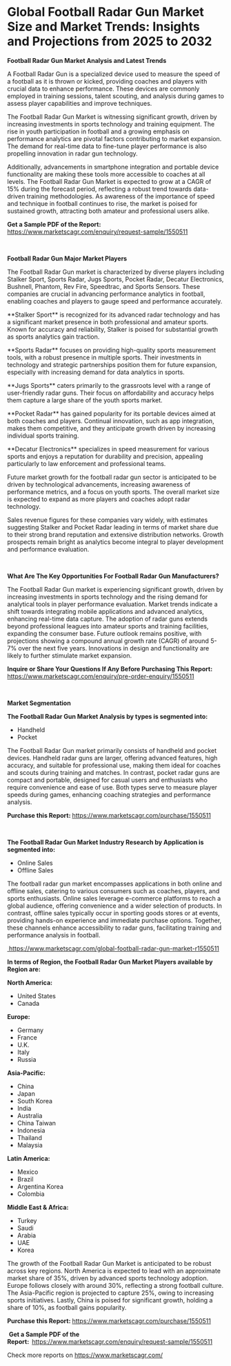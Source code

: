 <p><h1>Global Football Radar Gun Market Size and Market Trends: Insights and Projections from 2025 to 2032</h1></p><p><strong>Football Radar Gun Market Analysis and Latest Trends</strong></p>
<p><p>A Football Radar Gun is a specialized device used to measure the speed of a football as it is thrown or kicked, providing coaches and players with crucial data to enhance performance. These devices are commonly employed in training sessions, talent scouting, and analysis during games to assess player capabilities and improve techniques.</p><p>The Football Radar Gun Market is witnessing significant growth, driven by increasing investments in sports technology and training equipment. The rise in youth participation in football and a growing emphasis on performance analytics are pivotal factors contributing to market expansion. The demand for real-time data to fine-tune player performance is also propelling innovation in radar gun technology.</p><p>Additionally, advancements in smartphone integration and portable device functionality are making these tools more accessible to coaches at all levels. The Football Radar Gun Market is expected to grow at a CAGR of 15% during the forecast period, reflecting a robust trend towards data-driven training methodologies. As awareness of the importance of speed and technique in football continues to rise, the market is poised for sustained growth, attracting both amateur and professional users alike.</p></p>
<p><strong>Get a Sample PDF of the Report:&nbsp;</strong> <a href="https://www.marketscagr.com/enquiry/request-sample/1550511?utm_campaign=2882&utm_medium=2&utm_source=Github&utm_content=ia&utm_term=04042025&utm_id=football-radar-gun">https://www.marketscagr.com/enquiry/request-sample/1550511</a></p>
<p>&nbsp;</p>
<p><strong>Football Radar Gun Major Market Players</strong></p>
<p><p>The Football Radar Gun market is characterized by diverse players including Stalker Sport, Sports Radar, Jugs Sports, Pocket Radar, Decatur Electronics, Bushnell, Phantom, Rev Fire, Speedtrac, and Sports Sensors. These companies are crucial in advancing performance analytics in football, enabling coaches and players to gauge speed and performance accurately.</p><p>**Stalker Sport** is recognized for its advanced radar technology and has a significant market presence in both professional and amateur sports. Known for accuracy and reliability, Stalker is poised for substantial growth as sports analytics gain traction. </p><p>**Sports Radar** focuses on providing high-quality sports measurement tools, with a robust presence in multiple sports. Their investments in technology and strategic partnerships position them for future expansion, especially with increasing demand for data analytics in sports.</p><p>**Jugs Sports** caters primarily to the grassroots level with a range of user-friendly radar guns. Their focus on affordability and accuracy helps them capture a large share of the youth sports market. </p><p>**Pocket Radar** has gained popularity for its portable devices aimed at both coaches and players. Continual innovation, such as app integration, makes them competitive, and they anticipate growth driven by increasing individual sports training.</p><p>**Decatur Electronics** specializes in speed measurement for various sports and enjoys a reputation for durability and precision, appealing particularly to law enforcement and professional teams.</p><p>Future market growth for the football radar gun sector is anticipated to be driven by technological advancements, increasing awareness of performance metrics, and a focus on youth sports. The overall market size is expected to expand as more players and coaches adopt radar technology.</p><p>Sales revenue figures for these companies vary widely, with estimates suggesting Stalker and Pocket Radar leading in terms of market share due to their strong brand reputation and extensive distribution networks. Growth prospects remain bright as analytics become integral to player development and performance evaluation.</p></p>
<p>&nbsp;</p>
<p><strong>What Are The Key Opportunities For Football Radar Gun Manufacturers?</strong></p>
<p><p>The Football Radar Gun market is experiencing significant growth, driven by increasing investments in sports technology and the rising demand for analytical tools in player performance evaluation. Market trends indicate a shift towards integrating mobile applications and advanced analytics, enhancing real-time data capture. The adoption of radar guns extends beyond professional leagues into amateur sports and training facilities, expanding the consumer base. Future outlook remains positive, with projections showing a compound annual growth rate (CAGR) of around 5-7% over the next five years. Innovations in design and functionality are likely to further stimulate market expansion.</p></p>
<p><strong>Inquire or Share Your Questions If Any Before Purchasing This Report:</strong> <a href="https://www.marketscagr.com/enquiry/pre-order-enquiry/1550511?utm_campaign=2882&utm_medium=2&utm_source=Github&utm_content=ia&utm_term=04042025&utm_id=football-radar-gun">https://www.marketscagr.com/enquiry/pre-order-enquiry/1550511</a></p>
<p>&nbsp;</p>
<p><strong>Market Segmentation</strong></p>
<p><strong>The Football Radar Gun Market Analysis by types is segmented into:</strong></p>
<p><ul><li>Handheld</li><li>Pocket</li></ul></p>
<p><p>The Football Radar Gun market primarily consists of handheld and pocket devices. Handheld radar guns are larger, offering advanced features, high accuracy, and suitable for professional use, making them ideal for coaches and scouts during training and matches. In contrast, pocket radar guns are compact and portable, designed for casual users and enthusiasts who require convenience and ease of use. Both types serve to measure player speeds during games, enhancing coaching strategies and performance analysis.</p></p>
<p><strong>Purchase this Report:&nbsp;</strong><a href="https://www.marketscagr.com/purchase/1550511?utm_campaign=2882&utm_medium=2&utm_source=Github&utm_content=ia&utm_term=04042025&utm_id=football-radar-gun">https://www.marketscagr.com/purchase/1550511</a></p>
<p>&nbsp;</p>
<p><strong>The Football Radar Gun Market Industry Research by Application is segmented into:</strong></p>
<p><ul><li>Online Sales</li><li>Offline Sales</li></ul></p>
<p><p>The football radar gun market encompasses applications in both online and offline sales, catering to various consumers such as coaches, players, and sports enthusiasts. Online sales leverage e-commerce platforms to reach a global audience, offering convenience and a wider selection of products. In contrast, offline sales typically occur in sporting goods stores or at events, providing hands-on experience and immediate purchase options. Together, these channels enhance accessibility to radar guns, facilitating training and performance analysis in football.</p></p>
<p><a href="https://www.marketscagr.com/global-football-radar-gun-market-r1550511?utm_campaign=2882&utm_medium=2&utm_source=Github&utm_content=ia&utm_term=04042025&utm_id=football-radar-gun">&nbsp;https://www.marketscagr.com/global-football-radar-gun-market-r1550511</a></p>
<p><strong>In terms of Region, the Football Radar Gun Market Players available by Region are:</strong></p>
<p>
    <p> <strong> North America: </strong>
        <ul>
            <li>United States</li>
            <li>Canada</li>
        </ul>
        </p> 
    <p> <strong> Europe: </strong>
        <ul>
            <li>Germany</li>
            <li>France</li>
            <li>U.K.</li>
            <li>Italy</li>
            <li>Russia</li>
        </ul>
        </p> 
    <p> <strong> Asia-Pacific: </strong>
        <ul>
            <li>China</li>
            <li>Japan</li>
            <li>South Korea</li>
            <li>India</li>
            <li>Australia</li>
            <li>China Taiwan</li>
            <li>Indonesia</li>
            <li>Thailand</li>
            <li>Malaysia</li>
        </ul>
        </p> 
    <p> <strong> Latin America: </strong>
        <ul>
            <li>Mexico</li>
            <li>Brazil</li>
            <li>Argentina Korea</li>
            <li>Colombia</li>
        </ul>
        </p> 
    <p> <strong> Middle East & Africa: </strong>
        <ul>
            <li>Turkey</li>
            <li>Saudi</li>
            <li>Arabia</li>
            <li>UAE</li>
            <li>Korea</li>
        </ul>
    </p>
    </p>
<p><p>The growth of the Football Radar Gun Market is anticipated to be robust across key regions. North America is expected to lead with an approximate market share of 35%, driven by advanced sports technology adoption. Europe follows closely with around 30%, reflecting a strong football culture. The Asia-Pacific region is projected to capture 25%, owing to increasing sports initiatives. Lastly, China is poised for significant growth, holding a share of 10%, as football gains popularity.</p></p>
<p><strong>Purchase this Report: </strong><a href="https://www.marketscagr.com/purchase/1550511?utm_campaign=2882&utm_medium=2&utm_source=Github&utm_content=ia&utm_term=04042025&utm_id=football-radar-gun">https://www.marketscagr.com/purchase/1550511</a></p>
<p>&nbsp;<strong>Get a Sample PDF of the Report:&nbsp;&nbsp;</strong><a href="https://www.marketscagr.com/enquiry/request-sample/1550511?utm_campaign=2882&utm_medium=2&utm_source=Github&utm_content=ia&utm_term=04042025&utm_id=football-radar-gun">https://www.marketscagr.com/enquiry/request-sample/1550511</a></p>
<p><strong></strong></p>
<p>Check more reports on <a href="https://www.marketscagr.com/?utm_campaign=2882&utm_medium=2&utm_source=Github&utm_content=ia&utm_term=04042025&utm_id=football-radar-gun">https://www.marketscagr.com/</a></p>